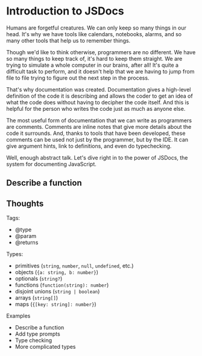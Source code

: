 # Introduction to JSDocs

Humans are forgetful creatures. We can only keep so many things in our head. It's why we have tools like calendars,
notebooks, alarms, and so many other tools that help us to remember things.

Though we'd like to think otherwise, programmers are no different. We have so many things to keep track of, it's hard
to keep them straight. We are trying to simulate a whole computer in our brains, after all! It's quite a difficult task
to perform, and it doesn't help that we are having to jump from file to file trying to figure out the next step in the
process.

That's why documentation was created. Documentation gives a high-level definition of the code it is describing and
allows the coder to get an idea of what the code does without having to decipher the code itself. And this is helpful
for the person who writes the code just as much as anyone else.

The most useful form of documentation that we can write as programmers are comments. Comments are inline notes that give
more details about the code it surrounds. And, thanks to tools that have been developed, these comments can be used not
just by the programmer, but by the IDE. It can give argument hints, link to definitions, and even do typechecking.

Well, enough abstract talk. Let's dive right in to the power of JSDocs, the system for documenting JavaScript.

## Describe a function

## Thoughts

Tags:
  * @type
  * @param
  * @returns

Types:
  * primitives (`string`, `number`, `null`, `undefined`, etc.)
  * objects (`{a: string, b: number}`)
  * optionals (`string?`)
  * functions (`function(string): number`)
  * disjoint unions (`string | boolean`)
  * arrays (`string[]`)
  * maps (`{[key: string]: number}`)

Examples
  * Describe a function
  * Add type prompts
  * Type checking
  * More complicated types